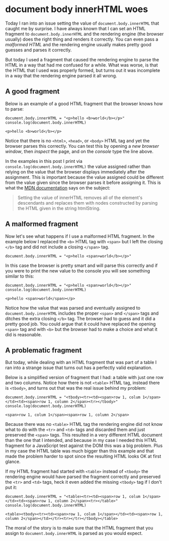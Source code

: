 # document body innerHTML woes
Today I ran into an issue setting the value of `document.body.innerHTML` that caught me by surprise. I have always known that I can set an HTML fragment to `document.body.innerHTML` and the rendering engine (the browser usually) does the right thing and renders it correctly. You can even pass a *malformed HTML* and the rendering engine usually makes pretty good guesses and parses it correctly.

But today I used a fragment that caused the rendering engine to parse the HTML in a way that had me confused for a while. What was worse, is that the HTML that I used was properly formed, but turns out it was incomplete in a way that the rendering engine parsed it all wrong.


## A good fragment
Below is an example of a good HTML fragment that the browser knows how to parse:

```
document.body.innerHTML = "<p>hello <b>world</b></p>"
console.log(document.body.innerHTML)

<p>hello <b>world</b></p>
```

Notice that there is no `<html>`, `<head>`, or `<body>` HTML tag and yet the browser parses this correctly. You can test this by opening a *new browser window*, then *inspect* the page, and on the *console* type the line above.

In the examples in this post I print via `console.log(document.body.innerHTML)` the value assigned rather than relying on the value that the browser displays immediately after the assignment. This is important because the value assigned could be different from the value given since the browser parses it before assigning it. This is what the [MDN documentation](https://developer.mozilla.org/en-US/docs/Web/API/Element/innerHTML) says on the subject: 

> Setting the value of innerHTML removes all of the element's descendants and replaces them with nodes constructed by parsing the HTML given in the string htmlString.


## A malformed fragment
Now let's see what happens if I use a malformed HTML fragment. In the example below I replaced the `<b>` HTML tag with `<span>` but I left the closing `</b>` tag and did not include a closing `</span>` tag.

```
document.body.innerHTML = "<p>hello <span>world</b></p>"
```

In this case the browser is pretty smart and will parse this correctly and if you were to print the new value to the console you will see something similar to this:

```
document.body.innerHTML = "<p>hello <span>world</b></p>"
console.log(document.body.innerHTML)

<p>hello <span>world</span></p>
``` 

Notice how the value that was parsed and eventually assigned to `document.body.innerHTML` includes the proper `<span>` and `</span>` tags and ditches the extra closing `</b>` tag. The browser had to guess and it did a pretty good job. You could argue that it could have replaced the opening `<span>` tag and with `<b>` but the browser had to make a choice and what it did is reasonable. 


## A problematic fragment
But today, while dealing with an HTML fragment that was part of a table I ran into a strange issue that turns out has a perfectly valid explanation. 

Below is a simplified version of fragment that I had: a table with just one row and two columns. Notice how there is not `<table>` HTML tag, instead there is `<tbody>`, and turns out that was the real issue behind my problem:

```
document.body.innerHTML = "<tbody><tr><td><span>row 1, colum 1</span></td><td><span>row 1, column 2</span><tr></tbody>"
console.log(document.body.innerHTML)

<span>row 1, colum 1</span><span>row 1, column 2</span>
```

Because there was no `<table>` HTML tag the rendering engine did not know what to do with the `<tr>` and `<td>` tags and discarded them and just preserved the `<span>` tags. This resulted in a very different HTML document than the one that I intended, and because in my case I needed this HTML fragment for a JavaScript test against the DOM this was a big problem. Plus in my case the HTML table was much bigger than this example and that made the problem harder to spot since the resulting HTML looks OK at first glance.

If my HTML fragment had started with `<table>` instead of `<tbody>` the rendering engine would have parsed the fragment correctly and preserved the `<tr>` and `<td>` tags, heck it even added the missing `<tbody>` tag if I don't put it:

```
document.body.innerHTML = "<table><tr><td><span>row 1, colum 1</span></td><td><span>row 1, column 2</span><tr></table>"
console.log(document.body.innerHTML)

<table><tbody><tr><td><span>row 1, colum 1</span></td><td><span>row 1, column 2</span></td></tr><tr></tr></tbody></table>
```

The moral of the story is to make sure that the HTML fragment that you assign to `document.body.innerHTML` is parsed as you would expect.